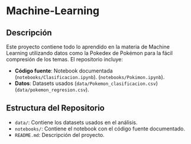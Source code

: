 # Machine-Learning 

## Descripción
Este proyecto contiene todo lo aprendido en la materia de Machine Learning utilizando datos como la Pokedex de Pokémon para la fácil compresión de los temas. El repositorio incluye:

- **Código fuente**: Notebook documentada (`notebooks/Clasificacion.ipynb`).
(`notebooks/Pokimon.ipynb`).
- **Datos**: Datasets usados (`data/Pokemon_clasificacion.csv`)
(`data/pokemon_regresion.csv`).

## Estructura del Repositorio
- `data/`: Contiene los datasets usados en el análisis.
- `notebooks/`: Contiene el notebook con el código fuente documentado.
- `README.md`: Descripción del proyecto.
